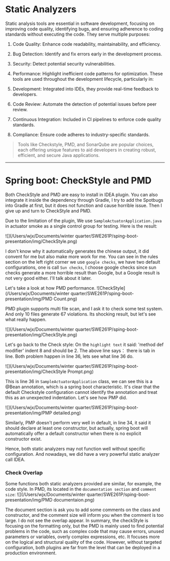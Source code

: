 # Static Analyzers
Static analysis tools are essential in software development, focusing on improving code quality, identifying bugs, and ensuring adherence to coding standards without executing the code. They serve multiple purposes:

1. Code Quality: Enhance code readability, maintainability, and efficiency.
2. Bug Detection: Identify and fix errors early in the development process.
3. Security: Detect potential security vulnerabilities.
4. Performance: Highlight inefficient code patterns for optimization.
These tools are used throughout the development lifecycle, particularly in:

1. Development: Integrated into IDEs, they provide real-time feedback to developers.
2. Code Review: Automate the detection of potential issues before peer review.
3. Continuous Integration: Included in CI pipelines to enforce code quality standards.
4. Compliance: Ensure code adheres to industry-specific standards.
> Tools like Checkstyle, PMD, and SonarQube are popular choices, each offering unique features to aid developers in creating robust, efficient, and secure Java applications.

---

# Spring boot: CheckStyle and PMD

Both CheckStyle and PMD are easy to install in IDEA plugin. You can also integrate it inside the dependency through Gradle, I try to add the Spotbugs into Gradle at first, but it does not function and cause horrible issue. Then I give up and turn to CheckStyle and PMD.

Due to the limitation of the plugin, We use `SampleActuatorApplication.java` in actuator smoke as a single control group for testing. Here is the result:

![](/Users/wjx/Documents/winter quarter/SWE261P/sping-boot-presentation/img/CheckStyle.png)

I don't know why it automatically generates the chinese output, it did convent for me but also make more work for me. 
You can see in the rules section on the left right corner we use `google checks`, we have two default configurations, one is call `Sun checks`, I choose google checks since sun checks generate a more horrible result than Google, but a Google result is not very good either. I'll talk about it later.

Let's take a look at how PMD performance. 
![CheckStyle](/Users/wjx/Documents/winter quarter/SWE261P/sping-boot-presentation/img/PMD Count.png)

PMD plugin supports multi file scan, and I ask it to check some test system. And only 10 files generate 67 violations. Its shocking result, but let's see what really happen. 

![](/Users/wjx/Documents/winter quarter/SWE261P/sping-boot-presentation/img/CheckStyle.png)

Let's go back to the Check style: On the `highlight text` it said: 'method def modifier' indent 8 and should be 2. The above line says： there is tab in line. Both problem happen in line 36, lets see what line 36 do. 

![](/Users/wjx/Documents/winter quarter/SWE261P/sping-boot-presentation/img/CheckStyle Prompt.png)

This is line 36 in 
`SampleActuatorApplication` class, we can see this is a @Bean annotation, which is a spring boot characteristic. It's clear that the default Checkstyle configuration cannot identify the annotation and treat this as an unexpected indentation.
Let's see how PMP did.

![](/Users/wjx/Documents/winter quarter/SWE261P/sping-boot-presentation/img/PMP detailed.png)

Similarly, PMP doesn't perform very well in default, in line 34, it said it should declare at least one constructor, but actually, spring boot will automatically offer a default constructor when there is no explicit constructor exist.

Hence, both static analyzers may not function well without specific configuration. And nowadays, we did have a very powerful static analyzer call IDEA. 

### Check Overlap
Some functions both static analyzers provided are similar, for example, the code style. In PMD, its located in the `documentation section` and `comment size`:
![](/Users/wjx/Documents/winter quarter/SWE261P/sping-boot-presentation/img/PMD documentaion.png)

The document section is ask you to add some comments on the class and constructor, and the comment size will inform you when the comment is too large. I do not see the overlap appear. In summary, the checkStyle is focusing on the formatting only, but the PMD  is mainly used to find potential problems in the code, such as complex code that may cause errors, unused parameters or variables, overly complex expressions, etc. It focuses more on the logical and structural quality of the code. However, without targeted configuration, both plugins are far from the level that can be deployed in a production environment.




